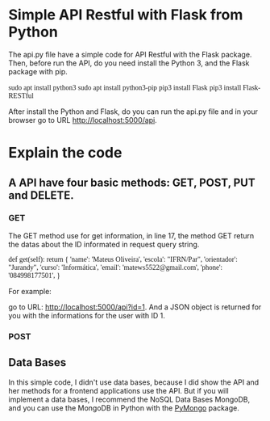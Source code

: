 # Simple API Restful with Flask from Python

The api.py file have a simple code for API Restful with the Flask package. Then, before run the API, do you need install the Python 3, and the Flask package with pip.

<span style="font-family:Courrier">sudo apt install python3</span>
<span style="font-family:Courrier">sudo apt install python3-pip</span>
<span style="font-family:Courrier">pip3 install Flask</span>
<span style="font-family:Courrier">pip3 install Flask-RESTful</span>

After install the Python and Flask, do you can run the api.py file and in your browser go to URL [http://localhost:5000/api](http://localhost:5000/api).

# Explain the code

## A API have four basic methods: GET, POST, PUT and DELETE.

### GET

The GET method use for get information, in line 17, the method GET return the datas about the ID informated in request query string. 

<span style="font-family:Courrier">
    def get(self):
        return {
            'name': 'Mateus Oliveira',
            'escola': "IFRN/Par",
            'orientador': "Jurandy",
            'curso': 'Informática',
            'email': 'matews5522@gmail.com',
            'phone': '084998177501',
        }
</span>

For example:

go to URL: [http://localhost:5000/api?id=1](http://localhost:5000/api?id=1). And a JSON object is returned for you with the informations for the user with ID 1.

### POST

## Data Bases

In this simple code, I didn't use data bases, because I did show the API and her methods for a frontend applications use the API. But if you will implement a data bases, I recommend the NoSQL Data Bases MongoDB, and you can use the MongoDB in Python with the [PyMongo](https://api.mongodb.com/python/current/) package.